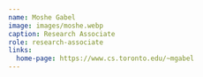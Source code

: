 ```yaml
---
name: Moshe Gabel
image: images/moshe.webp
caption: Research Associate
role: research-associate
links:
  home-page: https://www.cs.toronto.edu/~mgabel
---
```


